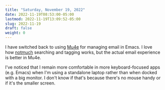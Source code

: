 ```yaml
---
title: "Saturday, November 19, 2022"
date: 2022-11-19T08:53:00-05:00
lastmod: 2022-11-19T13:09:52-05:00
slug: 2022-11-19
draft: false
weight: 0
---
```


I have switched back to using [Mu4e](https://www.djcbsoftware.nl/code/mu/mu4e.html) for managing email in Emacs. I love how [notmuch](https://notmuchmail.org/) searching and tagging works, but the actual email experience is better in Mu4e.

I've noticed that I remain more comfortable in more keyboard-focused apps (e.g. Emacs) when I'm using a standalone laptop rather than when docked with a big monitor. I don't know if that's because there's no mouse handy or if it's the smaller screen.


[//]: # "Exported with love from a post written in Org mode"
[//]: # "- https://github.com/kaushalmodi/ox-hugo"